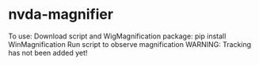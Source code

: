 # nvda-magnifier

To use:
Download script and WigMagnification package:
  pip install WinMagnification
Run script to observe magnification
WARNING: Tracking has not been added yet!
  
